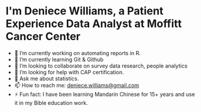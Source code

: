 # I'm Deniece Williams, a Patient Experience Data Analyst at Moffitt Cancer Center

- 🔭 I’m currently working on automating reports in R.
- 🌱 I’m currently learning Git & Github
- 👯 I’m looking to collaborate on survey data research, people analytics
- 🤔 I’m looking for help with CAP certification.
- 💬 Ask me about statistics.
- 📫 How to reach me: deniece.williams@gmail.com
- ⚡ Fun fact: I have been learning Mandarin Chinese for 15+ years and use it in my Bible education work.
